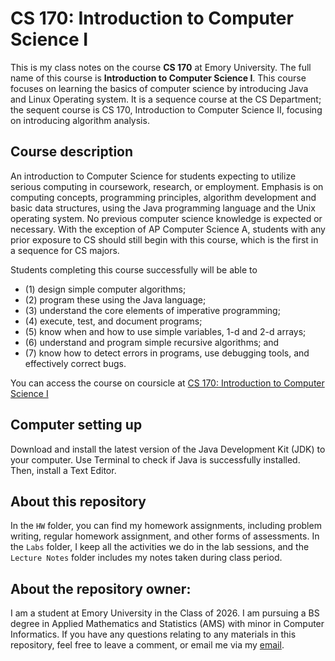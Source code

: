 # CS 170: Introduction to Computer Science I

This is my class notes on the course **CS 170** at Emory University. The full name of this course is **Introduction to Computer Science I**. This course focuses on learning the basics of computer science by introducing Java and Linux Operating system. It is a sequence course at the CS Department; the sequent course is CS 170, Introduction to Computer Science II, focusing on introducing algorithm analysis.

## Course description

An introduction to Computer Science for students expecting to utilize serious computing in coursework, research, or employment. Emphasis is on computing concepts, programming principles, algorithm development and basic data structures, using the Java programming language and the Unix operating system. No previous computer science knowledge is expected or necessary. With the exception of AP Computer Science A, students with any prior exposure to CS should still begin with this course, which is the first in a sequence for CS majors.

Students completing this course successfully will be able to 
- (1) design simple computer algorithms; 
- (2) program these using the Java language; 
- (3) understand the core elements of imperative programming; 
- (4) execute, test, and document programs; 
- (5) know when and how to use simple variables, 1-d and 2-d arrays; 
- (6) understand and program simple recursive algorithms; and 
- (7) know how to detect errors in programs, use debugging tools, and effectively correct bugs.

You can access the course on coursicle at [CS 170: Introduction to Computer Science I](https://www.coursicle.com/emory/courses/CS/170/)

## Computer setting up
Download and install the latest version of the Java Development Kit (JDK) to your computer. Use Terminal to check if Java is successfully installed. Then, install a Text Editor.

## About this repository

In the `HW` folder, you can find my homework assignments, including problem writing, regular homework assignment, and other forms of assessments. In the `Labs` folder, I keep all the activities we do in the lab sessions, and the `Lecture Notes` folder includes my notes taken during class period. 

## About the repository owner:

I am a student at Emory University in the Class of 2026. I am pursuing a BS degree in Applied Mathematics and Statistics (AMS) with minor in Computer Informatics. If you have any questions relating to any materials in this repository, feel free to leave a comment, or email me via my [email](jiurulyu@gmail.com).
